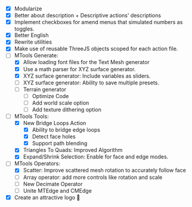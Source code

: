 - [x] Modularize
- [x] Better about description + Descriptive actions' descriptions
- [x] Implement checkboxes for amend menus that simulated numbers as toggles. 
- [x] Better English
- [x] Rewrite utilities
- [x] Make use of reusable ThreeJS objects scoped for each action file.
- [ ] MTools Generate:
	- [x] Allow loading font files for the Text Mesh generator
	- [x] Use a math parser for XYZ surface generator.
	- [x] XYZ surface generator: Include variables as sliders.
	- [ ] XYZ surface generator: Ability to save multiple presets.
	- [ ] Terrain generator
		- [ ] Optimize Code
		- [ ] Add world scale option
		- [ ] Add texture dithering option
- [ ] MTools Tools:
	- [x] New Bridge Loops Action
		- [x] Ability to bridge edge loops
		- [x] Detect face holes
		- [x] Support path blending
	- [x] Triangles To Quads: Improved Algorithm
	- [x] Expand/Shrink Selection: Enable for face and edge modes.
- [ ] MTools Operators:
	- [x] Scatter: Improve scattered mesh rotation to accurately follow face
	- [ ] Array operator: add more controls like rotation and scale
	- [ ] New Decimate Operator
	- [ ] Unite MTEdge and CMEdge
- [x] Create an attractive logo 🤔